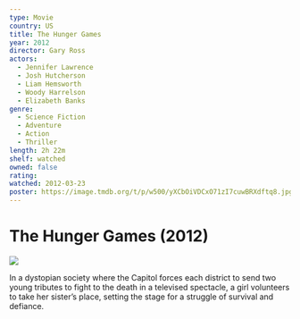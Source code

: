 ```yaml
---
type: Movie
country: US
title: The Hunger Games
year: 2012
director: Gary Ross
actors:
  - Jennifer Lawrence
  - Josh Hutcherson
  - Liam Hemsworth
  - Woody Harrelson
  - Elizabeth Banks
genre:
  - Science Fiction
  - Adventure
  - Action
  - Thriller
length: 2h 22m
shelf: watched
owned: false
rating:
watched: 2012-03-23
poster: https://image.tmdb.org/t/p/w500/yXCbOiVDCxO71zI7cuwBRXdftq8.jpg
---
```


# The Hunger Games (2012)

![](https://image.tmdb.org/t/p/w500/yXCbOiVDCxO71zI7cuwBRXdftq8.jpg)

In a dystopian society where the Capitol forces each district to send two young tributes to fight to the death in a televised spectacle, a girl volunteers to take her sister’s place, setting the stage for a struggle of survival and defiance.